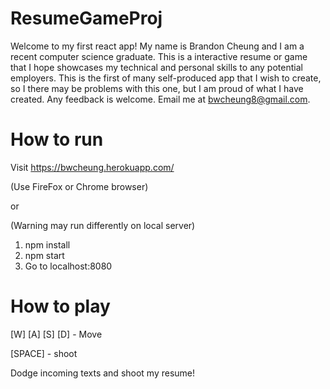 # ResumeGameProj

Welcome to my first react app! My name is Brandon Cheung and I am a recent computer science graduate. This is a interactive resume or game
that I hope showcases my technical and personal skills to any potential employers. This is the first of many self-produced app that I wish
to create, so I there may be problems with this one, but I am proud of what I have created. Any feedback is welcome.
Email me at bwcheung8@gmail.com.

# How to run 
Visit https://bwcheung.herokuapp.com/

(Use FireFox or Chrome browser)


or


(Warning may run differently on local server)
1. npm install
2. npm start
3. Go to localhost:8080

# How to play

[W] [A] [S] [D] - Move

[SPACE] - shoot

Dodge incoming texts and shoot my resume!
